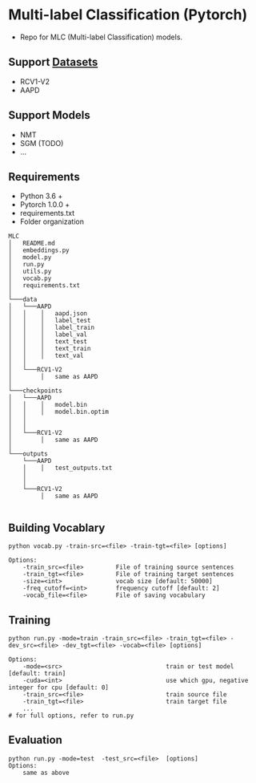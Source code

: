 # Multi-label Classification (Pytorch)
- Repo for MLC (Multi-label Classification) models.


## Support [Datasets](https://drive.google.com/file/d/18-JOCIj9v5bZCrn9CIsk23W4wyhroCp_/view?usp=sharing)
* RCV1-V2
* AAPD

## Support Models
* NMT
* SGM (TODO)
* ...

## Requirements
* Python 3.6 +
* Pytorch 1.0.0 +
* requirements.txt
* Folder organization
```
MLC
│   README.md
│   embeddings.py
│   model.py
│   run.py
│   utils.py
│   vocab.py
│   requirements.txt
│   
└───data
│   └───AAPD
│   │    │   aapd.json
│   │    │   label_test
│   │    │   label_train
│   │    │   label_val
│   │    │   text_test
│   │    │   text_train
│   │    │   text_val
│   │    
│   └───RCV1-V2
│        │   same as AAPD
│       
└───checkpoints
│   └───AAPD
│   │    │   model.bin
│   │    │   model.bin.optim
│   │
│   │    
│   └───RCV1-V2
│        │   same as AAPD
│        
└───outputs
    └───AAPD
    │    │   test_outputs.txt
    │
    │    
    └───RCV1-V2
         │   same as AAPD
    
```

## Building Vocablary
```
python vocab.py -train-src=<file> -train-tgt=<file> [options]

Options:
    -train_src=<file>         File of training source sentences
    -train_tgt=<file>         File of training target sentences
    -size=<int>               vocab size [default: 50000]
    -freq_cutoff=<int>        frequency cutoff [default: 2]
    -vocab_file=<file>        File of saving vocabulary
```

## Training
```
python run.py -mode=train -train_src=<file> -train_tgt=<file> -dev_src=<file> -dev_tgt=<file> -vocab=<file> [options]

Options:
    -mode=<src>                             train or test model [default: train]
    -cuda=<int>                             use which gpu, negative integer for cpu [default: 0]
    -train_src=<file>                       train source file
    -train_tgt=<file>                       train target file
    ...
# for full options, refer to run.py
```

## Evaluation
```
python run.py -mode=test  -test_src=<file>  [options]
Options:
    same as above
```
